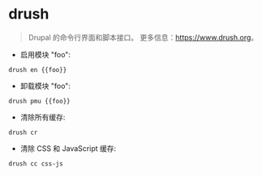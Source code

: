 # drush

> Drupal 的命令行界面和脚本接口。
> 更多信息：<https://www.drush.org>。

- 启用模块 "foo":

`drush en {{foo}}`

- 卸载模块 "foo":

`drush pmu {{foo}}`

- 清除所有缓存:

`drush cr`

- 清除 CSS 和 JavaScript 缓存:

`drush cc css-js`